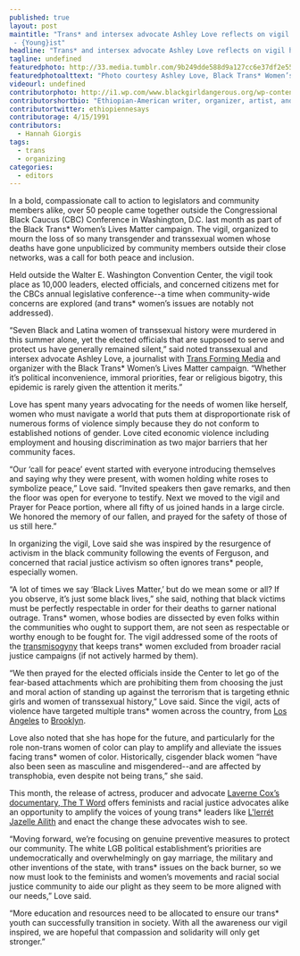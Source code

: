 ```yaml
---
published: true
layout: post
maintitle: "Trans* and intersex advocate Ashley Love reflects on vigil held for trans* women of color and the path toward peace 
 - {Young}ist"
headline: "Trans* and intersex advocate Ashley Love reflects on vigil held for trans* women of color and the path toward peace "
tagline: undefined
featuredphoto: http://33.media.tumblr.com/9b249dde588d9a127cc6e37df2e55259/tumblr_nduz7vIuXU1rq2ndso1_1280.png
featuredphotoalttext: "Photo courtesy Ashley Love, Black Trans* Women’s Lives Matter campaign"
videourl: undefined
contributorphoto: http://i1.wp.com/www.blackgirldangerous.org/wp-content/uploads/2014/01/Hannah-Giorgis.jpg
contributorshortbio: "Ethiopian-American writer, organizer, artist, and awkward black girl trying to make sense of diaspora."
contributortwitter: ethiopiennesays
contributorage: 4/15/1991
contributors:
  - Hannah Giorgis
tags:
  - trans
  - organizing
categories:
  - editors
---
```

In a bold, compassionate call to action to legislators and community members alike, over 50 people came together outside the Congressional Black Caucus (CBC) Conference in Washington, D.C. last month as part of the Black Trans* Women’s Lives Matter campaign. The vigil, organized to mourn the loss of so many transgender and transsexual women whose deaths have gone unpublicized by community members outside their close networks, was a call for both peace and inclusion.

Held outside the Walter E. Washington Convention Center, the vigil took place as 10,000 leaders, elected officials, and concerned citizens met for the CBCs annual legislative conference--a time when community-wide concerns are explored (and trans* women’s issues are notably not addressed).

“Seven Black and Latina women of transsexual history were murdered in this summer alone, yet the elected officials that are supposed to serve and protect us have generally remained silent,” said noted transsexual and intersex advocate Ashley Love, a journalist with [Trans Forming Media](http://transformingmedia.blogspot.com/) and organizer with the Black Trans* Women’s Lives Matter campaign. “Whether it’s political inconvenience, immoral priorities, fear or religious bigotry, this epidemic is rarely given the attention it merits.”

Love has spent many years advocating for the needs of women like herself, women who must navigate a world that puts them at disproportionate risk of numerous forms of violence simply because they do not conform to established notions of gender. 
Love cited economic violence including employment and housing discrimination as two major barriers that her community faces.

“Our ‘call for peace’ event started with everyone introducing themselves and saying why they were present, with women holding white roses to symbolize peace,” Love said. “Invited speakers then gave remarks, and then the floor was open for everyone to testify. Next we moved to the vigil and Prayer for Peace portion, where all fifty of us joined hands in a large circle. We honored the memory of our fallen, and prayed for the safety of those of us still here.”


In organizing the vigil, Love said she was inspired by the resurgence of activism in the black community following the events of Ferguson, and concerned that racial justice activism so often ignores trans* people, especially women.

“A lot of times we say ‘Black Lives Matter,’ but do we mean some or all? If you observe, it’s just some black lives,” she said, nothing that black victims must be perfectly respectable in order for their deaths to garner national outrage. Trans* women, whose bodies are dissected by even folks within the communities who ought to support them, are not seen as respectable or worthy enough to be fought for. The vigil addressed some of the roots of the [transmisogyny](http://www.juliaserano.com/av/TransmisogynyPrimer-Serano.pdf) that keeps trans* women excluded from broader racial justice campaigns (if not actively harmed by them).

“We then prayed for the elected officials inside the Center to let go of the fear-based attachments which are prohibiting them from choosing the just and moral action of standing up against the terrorism that is targeting ethnic girls and women of transsexual history,” Love said. Since the vigil, acts of violence have targeted multiple trans* women across the country, from [Los Angeles](http://www.laweekly.com/informer/2014/10/06/transgender-murder-victim-idd-as-aniya-parker) to [Brooklyn](http://7online.com/news/transgender-woman-attacked-in-bushwick/349516/).

Love also noted that she has hope for the future, and particularly for the role non-trans women of color can play to amplify and alleviate the issues facing trans* women of color. Historically, cisgender black women “have also been seen as masculine and misgendered--and are affected by transphobia, even despite not being trans,” she said.

This month, the release of actress, producer and advocate [Laverne Cox’s documentary, The T Word](http://www.mtv.com/news/1967861/t-word-social-response-twitter/) offers feminists and racial justice advocates alike an opportunity to amplify the voices of young trans* leaders like [L'lerrét Jazelle Ailith](http://www.advocate.com/politics/transgender/2014/10/19/working-laverne-cox-standing-solidarity-trans-women-color) and enact the change these advocates wish to see.

“Moving forward, we’re focusing on genuine preventive measures to protect our community. The white LGB political establishment’s priorities are undemocratically and overwhelmingly on gay marriage, the military and other inventions of the state, with trans* issues on the back burner, so we now must look to the feminists and women’s movements and racial social justice community to aide our plight as they seem to be more aligned with our needs,” Love said. 

“More education and resources need to be allocated to ensure our trans* youth can successfully transition in society. With all the awareness our vigil inspired, we are hopeful that compassion and solidarity will only get stronger.”



